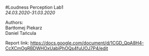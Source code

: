 #Loudness Perception
Lab1\
_24.03.2020-31.03.2020_

Authors:\
Bartłomej Piekarz\
Daniel Tańcula

Report link: https://docs.google.com/document/d/1CGD_QpA8H4-CcXCmOgRBDWHOxUabiPhOQs4fuUOJ7P4/edit